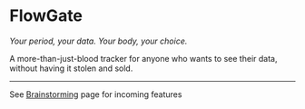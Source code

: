 # FlowGate

_Your period, your data. Your body, your choice._

A more-than-just-blood tracker for anyone who wants to see their data, without having it stolen and sold.

---

See [Brainstorming](./BRAINSTORMING.md) page for incoming features

